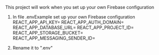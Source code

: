 This project will work when you set up your own Firebase configuration 
1. In file .envExample set up your own Firebase configuration 
    REACT_APP_API_KEY=
    REACT_APP_AUTH_DOMAIN=
    REACT_APP_DATABASE_URL=
    REACT_APP_PROJECT_ID=
    REACT_APP_STORAGE_BUCKET=
    REACT_APP_MESSAGING_SENDER_ID=

2. Rename it to ".env"